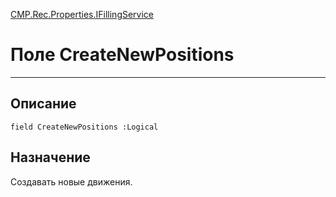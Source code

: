 ﻿---
Link: CMP.Rec.Properties.IFillingService.@CreateNewPositions
---

<!---  Навигация
[Имя проекта](#) :
-->
[CMP.Rec.Properties.IFillingService](Default)

# Поле CreateNewPositions
---

## Описание

    field CreateNewPositions :Logical

<!--
## Аргументы{#Args}

### Аргумент1

Описание аргумента 1
-->

## Назначение

Создавать новые движения.

<!--
## Пример

    CreateNewPositions...
-->

